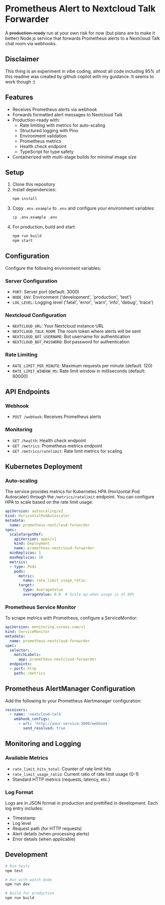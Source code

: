 # Prometheus Alert to Nextcloud Talk Forwarder

A ~~production-ready~~ run at your own risk for now (but plans are to make it better) Node.js service that forwards Prometheus alerts to a Nextcloud Talk chat room via webhooks.

## Disclaimer
This thing is an experiment in vibe coding, almost all code including 95% of this readme was created by github copilot with my guidance. It seems to work though :)

## Features

- Receives Prometheus alerts via webhook
- Forwards formatted alert messages to Nextcloud Talk
- Production-ready with:
  - Rate limiting with metrics for auto-scaling
  - Structured logging with Pino
  - Environment validation
  - Prometheus metrics
  - Health check endpoint
  - TypeScript for type safety
- Containerized with multi-stage builds for minimal image size

## Setup

1. Clone this repository
2. Install dependencies:
   ```bash
   npm install
   ```
3. Copy `.env.example` to `.env` and configure your environment variables:
   ```bash
   cp .env.example .env
   ```
4. For production, build and start:
   ```bash
   npm run build
   npm start
   ```

## Configuration

Configure the following environment variables:

### Server Configuration
- `PORT`: Server port (default: 3000)
- `NODE_ENV`: Environment ('development', 'production', 'test')
- `LOG_LEVEL`: Logging level ('fatal', 'error', 'warn', 'info', 'debug', 'trace')

### Nextcloud Configuration
- `NEXTCLOUD_URL`: Your Nextcloud instance URL
- `NEXTCLOUD_TALK_ROOM`: The room token where alerts will be sent
- `NEXTCLOUD_BOT_USERNAME`: Bot username for authentication
- `NEXTCLOUD_BOT_PASSWORD`: Bot password for authentication

### Rate Limiting
- `RATE_LIMIT_PER_MINUTE`: Maximum requests per minute (default: 120)
- `RATE_LIMIT_WINDOW_MS`: Rate limit window in milliseconds (default: 60000)

## API Endpoints

### Webhook
- `POST /webhook`: Receives Prometheus alerts

### Monitoring
- `GET /health`: Health check endpoint
- `GET /metrics`: Prometheus metrics endpoint
- `GET /metrics/ratelimit`: Rate limit metrics for scaling

## Kubernetes Deployment

### Auto-scaling

The service provides metrics for Kubernetes HPA (Horizontal Pod Autoscaler) through the `/metrics/ratelimit` endpoint. You can configure HPA to scale based on the rate limit usage:

```yaml
apiVersion: autoscaling/v2
kind: HorizontalPodAutoscaler
metadata:
  name: prometheus-nextcloud-forwarder
spec:
  scaleTargetRef:
    apiVersion: apps/v1
    kind: Deployment
    name: prometheus-nextcloud-forwarder
  minReplicas: 1
  maxReplicas: 10
  metrics:
  - type: Pods
    pods:
      metric:
        name: rate_limit_usage_ratio
      target:
        type: AverageValue
        averageValue: 0.8  # Scale up when usage is at 80%
```

### Prometheus Service Monitor

To scrape metrics with Prometheus, configure a ServiceMonitor:

```yaml
apiVersion: monitoring.coreos.com/v1
kind: ServiceMonitor
metadata:
  name: prometheus-nextcloud-forwarder
spec:
  selector:
    matchLabels:
      app: prometheus-nextcloud-forwarder
  endpoints:
  - port: http
    path: /metrics
```

## Prometheus AlertManager Configuration

Add the following to your Prometheus Alertmanager configuration:

```yaml
receivers:
  - name: 'nextcloud-talk'
    webhook_configs:
      - url: 'http://your-service:3000/webhook'
        send_resolved: true
```

## Monitoring and Logging

### Available Metrics

- `rate_limit_hits_total`: Counter of rate limit hits
- `rate_limit_usage_ratio`: Current ratio of rate limit usage (0-1)
- Standard HTTP metrics (requests, latency, etc.)

### Log Format

Logs are in JSON format in production and prettified in development. Each log entry includes:
- Timestamp
- Log level
- Request path (for HTTP requests)
- Alert details (when processing alerts)
- Error details (when applicable)

## Development

```bash
# Run tests
npm test

# Run with watch mode
npm run dev

# Build for production
npm run build
```

